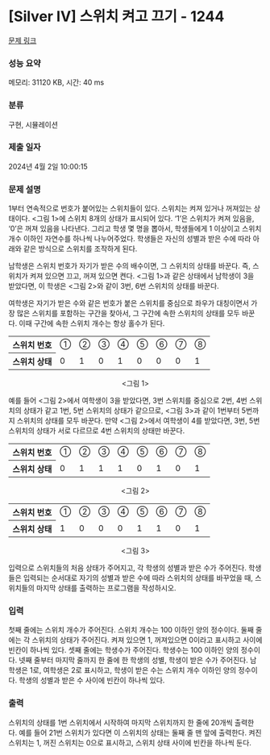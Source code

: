 # [Silver IV] 스위치 켜고 끄기 - 1244 

[문제 링크](https://www.acmicpc.net/problem/1244) 

### 성능 요약

메모리: 31120 KB, 시간: 40 ms

### 분류

구현, 시뮬레이션

### 제출 일자

2024년 4월 2일 10:00:15

### 문제 설명

<p>1부터 연속적으로 번호가 붙어있는 스위치들이 있다. 스위치는 켜져 있거나 꺼져있는 상태이다. <그림 1>에 스위치 8개의 상태가 표시되어 있다. ‘1’은 스위치가 켜져 있음을, ‘0’은 꺼져 있음을 나타낸다. 그리고 학생 몇 명을 뽑아서, 학생들에게 1 이상이고 스위치 개수 이하인 자연수를 하나씩 나누어주었다. 학생들은 자신의 성별과 받은 수에 따라 아래와 같은 방식으로 스위치를 조작하게 된다.</p>

<p>남학생은 스위치 번호가 자기가 받은 수의 배수이면, 그 스위치의 상태를 바꾼다. 즉, 스위치가 켜져 있으면 끄고, 꺼져 있으면 켠다. <그림 1>과 같은 상태에서 남학생이 3을 받았다면, 이 학생은 <그림 2>와 같이 3번, 6번 스위치의 상태를 바꾼다.</p>

<p>여학생은 자기가 받은 수와 같은 번호가 붙은 스위치를 중심으로 좌우가 대칭이면서 가장 많은 스위치를 포함하는 구간을 찾아서, 그 구간에 속한 스위치의 상태를 모두 바꾼다. 이때 구간에 속한 스위치 개수는 항상 홀수가 된다.</p>

<table class="table table-bordered table-center-30">
	<tbody>
		<tr>
			<th>스위치 번호</th>
			<td>①</td>
			<td>②</td>
			<td>③</td>
			<td>④</td>
			<td>⑤</td>
			<td>⑥</td>
			<td>⑦</td>
			<td>⑧</td>
		</tr>
		<tr>
			<th>스위치 상태</th>
			<td>0</td>
			<td>1</td>
			<td>0</td>
			<td>1</td>
			<td>0</td>
			<td>0</td>
			<td>0</td>
			<td>1</td>
		</tr>
	</tbody>
</table>

<p style="text-align: center;"><그림 1></p>

<p>예를 들어 <그림 2>에서 여학생이 3을 받았다면, 3번 스위치를 중심으로 2번, 4번 스위치의 상태가 같고 1번, 5번 스위치의 상태가 같으므로, <그림 3>과 같이 1번부터 5번까지 스위치의 상태를 모두 바꾼다. 만약 <그림 2>에서 여학생이 4를 받았다면, 3번, 5번 스위치의 상태가 서로 다르므로 4번 스위치의 상태만 바꾼다.</p>

<table class="table table-bordered table-center-30">
	<tbody>
		<tr>
			<th>스위치 번호</th>
			<td>①</td>
			<td>②</td>
			<td>③</td>
			<td>④</td>
			<td>⑤</td>
			<td>⑥</td>
			<td>⑦</td>
			<td>⑧</td>
		</tr>
		<tr>
			<th>스위치 상태</th>
			<td>0</td>
			<td>1</td>
			<td>1</td>
			<td>1</td>
			<td>0</td>
			<td>1</td>
			<td>0</td>
			<td>1</td>
		</tr>
	</tbody>
</table>

<p style="text-align: center;"><그림 2></p>

<table class="table table-bordered table-center-30">
	<tbody>
		<tr>
			<th>스위치 번호</th>
			<td>①</td>
			<td>②</td>
			<td>③</td>
			<td>④</td>
			<td>⑤</td>
			<td>⑥</td>
			<td>⑦</td>
			<td>⑧</td>
		</tr>
		<tr>
			<th>스위치 상태</th>
			<td>1</td>
			<td>0</td>
			<td>0</td>
			<td>0</td>
			<td>1</td>
			<td>1</td>
			<td>0</td>
			<td>1</td>
		</tr>
	</tbody>
</table>

<p style="text-align: center;"><그림 3></p>

<p>입력으로 스위치들의 처음 상태가 주어지고, 각 학생의 성별과 받은 수가 주어진다. 학생들은 입력되는 순서대로 자기의 성별과 받은 수에 따라 스위치의 상태를 바꾸었을 때, 스위치들의 마지막 상태를 출력하는 프로그램을 작성하시오.</p>

### 입력 

 <p>첫째 줄에는 스위치 개수가 주어진다. 스위치 개수는 100 이하인 양의 정수이다. 둘째 줄에는 각 스위치의 상태가 주어진다. 켜져 있으면 1, 꺼져있으면 0이라고 표시하고 사이에 빈칸이 하나씩 있다. 셋째 줄에는 학생수가 주어진다. 학생수는 100 이하인 양의 정수이다. 넷째 줄부터 마지막 줄까지 한 줄에 한 학생의 성별, 학생이 받은 수가 주어진다. 남학생은 1로, 여학생은 2로 표시하고, 학생이 받은 수는 스위치 개수 이하인 양의 정수이다. 학생의 성별과 받은 수 사이에 빈칸이 하나씩 있다.</p>

### 출력 

 <p>스위치의 상태를 1번 스위치에서 시작하여 마지막 스위치까지 한 줄에 20개씩 출력한다. 예를 들어 21번 스위치가 있다면 이 스위치의 상태는 둘째 줄 맨 앞에 출력한다. 켜진 스위치는 1, 꺼진 스위치는 0으로 표시하고, 스위치 상태 사이에 빈칸을 하나씩 둔다.</p>

